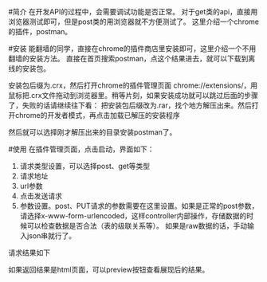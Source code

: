 #简介
在开发API的过程中，会需要调试功能是否正常。
对于get类的api，直接用浏览器测试即可，但是post类的用浏览器就不方便测试了。
这里介绍一个chrome的插件，postman。
 
#安装
能翻墙的同学，直接在chrome的插件商店里安装即可，这里介绍一个不用翻墙的安装方法。
直接在首页搜索postman，点这个结果进去，就可以下载到离线的安装包。

安装包后缀为.crx，然后打开chrome的插件管理页面 chrome://extensions/，用鼠标把.crx文件拖动到浏览器里。稍等片刻，如果安装成功就可以跳过后面的步骤了，失败的话请继续往下看：
把安装包后缀改为.rar，找个地方解压出来。然后打开chrome的开发者模式，再点击加载已解压的安装程序

然后就可以选择刚才解压出来的目录安装postman了。
 
#使用
在插件管理页面，点击启动，界面如下：

1.  请求类型设置，可以选择post、get等类型
2.  请求地址
3. url参数
4. 点击发送请求
5. 参数设置。post、PUT请求的参数需要在这里设置。如果是正常的post参数，请选择x-www-form-urlencoded，这样controller内部操作，存储数据的时候可以检查数据是否合法（表的级联关系等）。
      如果是raw数据的话，手动输入json串就行了。
 
请求结果如下

如果返回结果是html页面，可以preview按钮查看展现后的结果。
